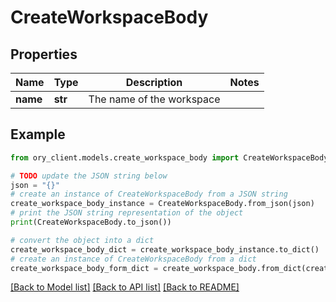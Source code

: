 # CreateWorkspaceBody


## Properties

Name | Type | Description | Notes
------------ | ------------- | ------------- | -------------
**name** | **str** | The name of the workspace | 

## Example

```python
from ory_client.models.create_workspace_body import CreateWorkspaceBody

# TODO update the JSON string below
json = "{}"
# create an instance of CreateWorkspaceBody from a JSON string
create_workspace_body_instance = CreateWorkspaceBody.from_json(json)
# print the JSON string representation of the object
print(CreateWorkspaceBody.to_json())

# convert the object into a dict
create_workspace_body_dict = create_workspace_body_instance.to_dict()
# create an instance of CreateWorkspaceBody from a dict
create_workspace_body_form_dict = create_workspace_body.from_dict(create_workspace_body_dict)
```
[[Back to Model list]](../README.md#documentation-for-models) [[Back to API list]](../README.md#documentation-for-api-endpoints) [[Back to README]](../README.md)


